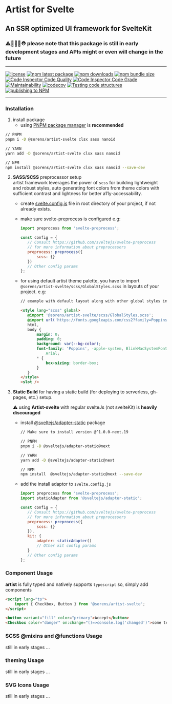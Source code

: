 # Artist for Svelte

## An SSR optimized UI framework for **SvelteKit**

### ⚠️🚧👷‍♂️⛑️ please note that this package is still in early development stages and APIs might or even will change in the future

---

[![license](https://img.shields.io/badge/license-GPLv3-blue)](https://github.com/sorenabedi/artist-svelte/blob/master/LICENSE)
[![npm latest package](https://img.shields.io/npm/v/@sorens/artist-svelte.svg)](https://www.npmjs.com/package/@sorens/artist-svelte)
[![npm downloads](https://img.shields.io/npm/dm/@sorens/artist-svelte.svg)](https://www.npmjs.com/package/@sorens/artist-svelte)
[![npm bundle size](https://badgen.net/bundlephobia/minzip/@sorens/artist-svelte@latest)](https://bundlephobia.com/package/@sorens/artist-svelte@latest)
[![Code Inspector Code Quality](https://www.code-inspector.com/project/29172/score/svg)](https://frontend.code-inspector.com/public/project/29172/artist-svelte/dashboard)
[![Code Inspector Code Grade](https://www.code-inspector.com/project/29172/status/svg)](https://frontend.code-inspector.com/public/project/29172/artist-svelte/dashboard)
[![Maintainability](https://api.codeclimate.com/v1/badges/7f211dc31ea8b17c4168/maintainability)](https://codeclimate.com/github/sorenabedi/artist-svelte/maintainability)
[![codecov](https://codecov.io/gh/sorenabedi/artist-svelte/branch/master/graph/badge.svg?token=R3V5FlaqWs)](https://codecov.io/gh/sorenabedi/artist-svelte)
[![Testing code structures](https://github.com/sorenabedi/artist-svelte/actions/workflows/CI.yml/badge.svg?branch=master)](https://github.com/sorenabedi/artist-svelte/actions/workflows/CI.yml)
[![publishing to NPM](https://github.com/sorenabedi/artist-svelte/actions/workflows/publish.yml/badge.svg)](https://github.com/sorenabedi/artist-svelte/actions/workflows/publish.yml)

---

### Installation

1. install package
   - using [PNPM package manager](https://pnpm.io/installation) is **recommended**

```bash
// PNPM
pnpm i -D @sorens/artist-svelte clsx sass nanoid

// YARN
yarn add -D @sorens/artist-svelte clsx sass nanoid

// NPM
npm install @sorens/artist-svelte clsx sass nanoid --save-dev
```

2. **SASS/SCSS** preprocessor setup<br/>
   artist framework leverages the power of `scss` for building lightweight and robust styles, auto generating font colors from theme colors with sufficient contrast and lightness for better a11y-accessability.

   - create [svelte.config.js](https://kit.svelte.dev/docs#configuration) file in root directory of your project, if not already exists.
   - make sure svelte-preprocess is configured e.g:

     ```js
     import preprocess from 'svelte-preprocess';

     const config = {
     	// Consult https://github.com/sveltejs/svelte-preprocess
     	// for more information about preprocessors
     	preprocess: preprocess({
     		scss: {}
     	})
     	// Other config params
     };
     ```

   - for using default artist theme palette, you have to import `@sorens/artist-svelte/scss/GlobalStyles.scss` in layouts of your project. e.g:

     ```html
     // example with default layout along with other global styles in `src/routes/__layout.svelte`

     <style lang="scss" global>
     	@import '@sorens/artist-svelte/scss/GlobalStyles.scss';
     	@import url('https://fonts.googleapis.com/css2?family=Poppins:wght@100;200;300;400;500;600&display=swap');
     	html,
     	body {
     		margin: 0;
     		padding: 0;
     		background: var(--bg-color);
     		font-family: 'Poppins', -apple-system, BlinkMacSystemFont, 'Segoe UI', Roboto, 'Helvetica Neue',
     			Arial;
     		* {
     			box-sizing: border-box;
     		}
     	}
     </style>
     <slot />
     ```

3. **Static Build**
   for having a static build (for deploying to serverless, gh-pages, etc.) setup.

   ⚠️ using **Artist-svelte** with regular svelteJs (not svelteKit) is **heavily discouraged**

   - install [@sveltejs/adapter-static](https://www.npmjs.com/package/@sveltejs/adapter-static/v/next) package

     ```bash
     // Make sure to install version @^1.0.0-next.19

     // PNPM
     pnpm i -D @sveltejs/adapter-static@next

     // YARN
     yarn add -D @sveltejs/adapter-static@next

     // NPM
     npm install  @sveltejs/adapter-static@next --save-dev
     ```

   - add the install adaptor to `svelte.config.js`

     ```js
     import preprocess from 'svelte-preprocess';
     import staticAdapter from '@sveltejs/adapter-static';

     const config = {
     	// Consult https://github.com/sveltejs/svelte-preprocess
     	// for more information about preprocessors
     	preprocess: preprocess({
     		scss: {}
     	}),
     	kit: {
     		adapter: staticAdapter()
     		// Other kit config params
     	}
     	// Other config params
     };
     ```

### Component Usage

**artist** is fully typed and natively supports `typescript` so, simply add components

```html
<script lang="ts">
	import { Checkbox, Button } from '@sorens/artist-svelte';
</script>

<button variant="fill" color="primary">Accept</button>
<Checkbox color="danger" on:change="()=>console.log('changed')">some text</Checkbox>
```

### SCSS @mixins and @functions Usage

still in early stages ...

### theming Usage

still in early stages ...

### SVG Icons Usage

still in early stages ...
